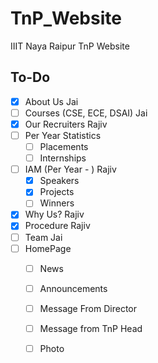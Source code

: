 # TnP_Website
IIIT Naya Raipur TnP Website

## To-Do

- [X] About Us  Jai  
- [ ] Courses (CSE, ECE, DSAI)  Jai  
- [X] Our Recruiters  Rajiv  
- [ ] Per Year Statistics
  - [ ] Placements
  - [ ] Internships  
- [ ] IAM (Per Year - )  Rajiv  
   - [X] Speakers
   - [X] Projects
   - [ ] Winners  
- [X] Why Us? Rajiv  
- [X] Procedure  Rajiv    
- [ ] Team Jai
- [ ] HomePage
  - [ ] News
  - [ ] Announcements
  - [ ] Message From Director
  - [ ] Message from TnP Head
  - [ ] Photo





